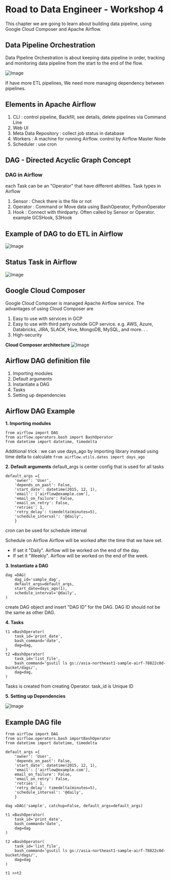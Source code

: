 # Road to Data Engineer - Workshop 4

This chapter we are going to learn about building data pipeline, using Google Cloud Composer and Apache Airflow.

## Data Pipeline Orchestration
Data Pipeline Orchestration is about keeping data pipeline in order, tracking and monitoring data pipeline from the start to the end of the flow.

![Image](https://drive.google.com/uc?id=1i4QVomWDfe__7oayVfAoHIX13B4ZCewX)

If have more ETL pipelines, We need more managing dependency between pipelines.

## Elements in Apache Airflow
1. CLI : control pipeline, Backfill, see details, delete pipelines via Command Line
2. Web UI
3. Meta Data Repository : collect job status in database
4. Workers : A machine for running Airflow. control by Airflow Master Node
5. Scheduler : use cron

## DAG - Directed Acyclic Graph Concept
### DAG in Airflow
each Task can be an "Operator" that have different abilities.
Task types in Airflow
1. Sensor : Check there is the file or not
2. Operator : Command or Move data using BashOperator, PythonOperator
3. Hook : Connect with thirdparty. Often called by Sensor or Operator. example GCSHook, S3Hook

## Example of DAG to do ETL in Airflow

![Image](https://drive.google.com/uc?id=1TJ1Qc1UdV2uC1rxF1B8dfABQm5gfa1vy)

## Status Task in Airflow

![Image](https://drive.google.com/uc?id=1pRXt8uZnDTM8UglNW3VXvDqh6Anhyl3z)

## Google Cloud Composer
Google Cloud Composer is managed Apache Airflow service. The advantages of using Cloud Composer are
1. Easy to use with services in GCP
2. Easy to use with third party outside GCP service. e.g. AWS, Azure, Databricks, JIRA, SLACK, Hive, MongoDB, MySQL, and more. . .
3. High-security

**Cloud Composer architecture**
![Image](https://drive.google.com/uc?id=1Cl7wZGF6rIm245x3u8_dEJ7KGJX94f0t)

## Airflow DAG definition file
1. Importing modules
2. Default arguments
3. Instantiate a DAG
4. Tasks
5. Setting up dependencies

## Airflow DAG Example
**1. Importing modules**

```
from airflow import DAG
from airflow.operators.bash import BashOperator
from datetime import datetime, timedelta
```

Additional trick : we can use days_ago by importing library instead using time delta to calculate
```from airflow.utils.dates import days_ago```

**2. Default arguments**
default_args is center config that is used for all tasks
```
default_args ={
    'owner': 'User',
    'depends_on_past': False,
    'start_date': datetime(2015, 12, 1),
    'email': ['airflow@example.com'],
    'email_on_failure': False,
    'email_on_retry': False,
    'retries': 1,
    'retry_delay': timedelta(minutes=5),
    'schedule_interval': '@daily',
    }
```

cron can be used for schedule interval

Schedule on Airflow
Airflow will be worked after the time that we have set.
- If set it "Daily". Airflow will be worked on the end of the day.
- If set it "Weekly". Airflow will be worked on the end of the week.

**3. Instantiate a DAG**
```
dag =DAG(
    dag_id='sample_dag',
    default_args=default_args,
    start_date=days_ago(1),
    schedule_interval='@daily',
)
```
create DAG object and insert "DAG ID" for the DAG. DAG ID should not be the same as other DAG.

**4. Tasks**

```
t1 =BashOperator(
    task_id='print_date',
    bash_command='date',
    dag=dag,
)
t2 =BashOperator(
    task_id='list_file',
    bash_command='gsutil ls gs://asia-northeast1-sample-airf-78822c0d-bucket/dags/',
    dag=dag,
)
```

Tasks is created from creating Operator. task_id is Unique ID

**5. Setting up Dependencies**

![Image](https://drive.google.com/uc?id=1G1sS7Ti1Lnlk-sxtBSLQhTYswyFIflzW)

## Example DAG file
```
from airflow import DAG
from airflow.operators.bash importBashOperator
from datetime import datetime, timedelta

default_args ={
    'owner': 'User',
    'depends_on_past': False,
    'start_date': datetime(2015, 12, 1),
    'email': ['airflow@example.com'],
    email_on_failure': False,
    'email_on_retry': False,
    'retries': 1,
    'retry_delay': timedelta(minutes=5),
    'schedule_interval': '@daily',
    }
    
dag =DAG('sample', catchup=False, default_args=default_args)

t1 =BashOperator(
    task_id='print_date',
    bash_command='date',
    dag=dag
)

t2 =BashOperator(
    task_id='list_file',
    bash_command='gsutil ls gs://asia-northeast1-sample-airf-78822c0d-bucket/dags/',
    dag=dag
)

t1 >>t2
```
